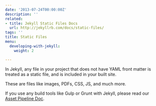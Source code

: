 ```yaml
---
date: '2013-07-24T00:00:00Z'
description: ''
related:
- title: Jekyll Static Files Docs
  url: http://jekyllrb.com/docs/static-files/
tags: ''
title: Static Files
menu:
  developing-with-jekyll:
    weight: 2

---
```

In Jekyll, any file in your project that does not have YAML front matter is treated as a static file, and is included in your built site.

These are files like images, PDFs, CSS, JS, and much more.

If you use any build tools like Gulp or Grunt with Jekyll, please read our [Asset Pipeline Doc][1].

[1]: /docs/developing-with-jekyll/asset-pipeline
